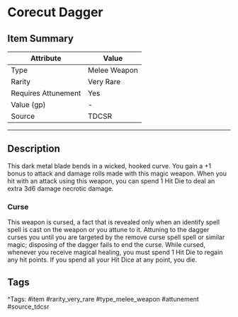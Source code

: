 # Corecut Dagger

## Item Summary

| Attribute            | Value                        |
|----------------------|------------------------------|
| Type                 | Melee Weapon |
| Rarity               | Very Rare             |
| Requires Attunement  | Yes                |
| Value (gp)           | -    |
| Source               | TDCSR |

---

## Description

This dark metal blade bends in a wicked, hooked curve. You gain a +1 bonus to attack and damage rolls made with this magic weapon. When you hit with an attack using this weapon, you can spend 1 Hit Die to deal an extra 3d6 damage necrotic damage.

### Curse

This weapon is cursed, a fact that is revealed only when an identify spell spell is cast on the weapon or you attune to it. Attuning to the dagger curses you until you are targeted by the remove curse spell spell or similar magic; disposing of the dagger fails to end the curse. While cursed, whenever you receive magical healing, you must spend 1 Hit Die to regain any hit points. If you spend all your Hit Dice at any point, you die.

## Tags

^Tags: #item #rarity_very_rare #type_melee_weapon #attunement #source_tdcsr